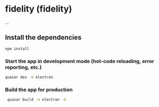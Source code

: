 # fidelity (fidelity)

...

## Install the dependencies
```bash
npm install
```

### Start the app in development mode (hot-code reloading, error reporting, etc.)
```bash
quasar dev -m electron
```



### Build the app for production
```bash
 quasar build -m electron -d
```



